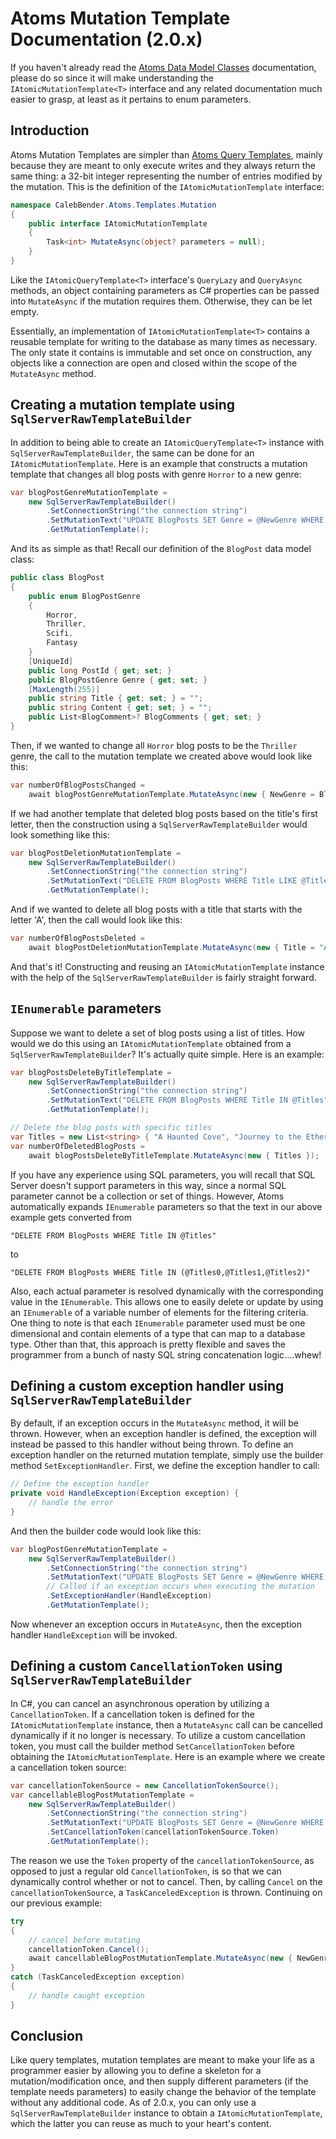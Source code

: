 
# Atoms Mutation Template Documentation (2.0.x)
If you haven't already read the [Atoms Data Model Classes](https://github.com/caleb-bender/atoms/blob/main/Documentation/2.0.x/AtomsDataModelClasses.md) documentation, please do so since it will make understanding the `IAtomicMutationTemplate<T>` interface and any related documentation much easier to grasp, at least as it pertains to enum parameters.
## Introduction
Atoms Mutation Templates are simpler than [Atoms Query Templates](https://github.com/caleb-bender/atoms/blob/main/Documentation/2.0.x/AtomsQueryTemplates.md), mainly because they are meant to only execute writes and they always return the same thing: a 32-bit integer representing the number of entries modified by the mutation. This is the definition of the `IAtomicMutationTemplate` interface:
```csharp
namespace CalebBender.Atoms.Templates.Mutation
{
	public interface IAtomicMutationTemplate
	{
		Task<int> MutateAsync(object? parameters = null);
	}
}
```
Like the `IAtomicQueryTemplate<T>` interface's `QueryLazy` and `QueryAsync` methods, an object containing parameters as C# properties can be passed into `MutateAsync` if the mutation requires them. Otherwise, they can be let empty.

Essentially, an implementation of `IAtomicMutationTemplate<T>` contains a reusable template for writing to the database as many times as necessary. The only state it contains is immutable and set once on construction, any objects like a connection are open and closed within the scope of the `MutateAsync` method.
## Creating a mutation template using `SqlServerRawTemplateBuilder`
In addition to being able to create an `IAtomicQueryTemplate<T>` instance with `SqlServerRawTemplateBuilder`, the same can be done for an `IAtomicMutationTemplate`. Here is an example that constructs a mutation template that changes all blog posts with genre `Horror` to a new genre:
```csharp
var blogPostGenreMutationTemplate =
	new SqlServerRawTemplateBuilder()
		.SetConnectionString("the connection string")
		.SetMutationText("UPDATE BlogPosts SET Genre = @NewGenre WHERE Genre = 'Horror'")
		.GetMutationTemplate();
```
And its as simple as that! Recall our definition of the `BlogPost` data model class:
```csharp
public class BlogPost
{
	public enum BlogPostGenre
	{
		Horror,
		Thriller,
		Scifi,
		Fantasy
	}
	[UniqueId]
	public long PostId { get; set; }
	public BlogPostGenre Genre { get; set; }
	[MaxLength(255)]
	public string Title { get; set; } = "";
	public string Content { get; set; } = "";
	public List<BlogComment>? BlogComments { get; set; }
}
```
Then, if we wanted to change all `Horror` blog posts to be the `Thriller` genre, the call to the mutation template we created above would look like this:
```csharp
var numberOfBlogPostsChanged =
	await blogPostGenreMutationTemplate.MutateAsync(new { NewGenre = BlogPost.BlogPostGenre.Thriller });
```
If we had another template that deleted blog posts based on the title's first letter, then the construction using a `SqlServerRawTemplateBuilder` would look something like this:
```csharp
var blogPostDeletionMutationTemplate =
	new SqlServerRawTemplateBuilder()
		.SetConnectionString("the connection string")
		.SetMutationText("DELETE FROM BlogPosts WHERE Title LIKE @Title")
		.GetMutationTemplate();
```
And if we wanted to delete all blog posts with a title that starts with the letter 'A', then the call would look like this:
```csharp
var numberOfBlogPostsDeleted =
	await blogPostDeletionMutationTemplate.MutateAsync(new { Title = "A%" });
```
And that's it! Constructing and reusing an `IAtomicMutationTemplate` instance with the help of the `SqlServerRawTemplateBuilder` is fairly straight forward.
## `IEnumerable` parameters
Suppose we want to delete a set of blog posts using a list of titles. How would we do this using an `IAtomicMutationTemplate` obtained from a `SqlServerRawTemplateBuilder`? It's actually quite simple. Here is an example:
```csharp
var blogPostsDeleteByTitleTemplate =
	new SqlServerRawTemplateBuilder()
		.SetConnectionString("the connection string")
		.SetMutationText("DELETE FROM BlogPosts WHERE Title IN @Titles") 
		.GetMutationTemplate();

// Delete the blog posts with specific titles
var Titles = new List<string> { "A Haunted Cove", "Journey to the Ethereal Garden", "The Man in the Shadows" };
var numberOfDeletedBlogPosts =
	await blogPostsDeleteByTitleTemplate.MutateAsync(new { Titles });
```
If you have any experience using SQL parameters, you will recall that SQL Server doesn't support parameters in this way, since a normal SQL parameter cannot be a collection or set of things. However, Atoms automatically expands `IEnumerable` parameters so that the text in our above example gets converted from
```
"DELETE FROM BlogPosts WHERE Title IN @Titles"
```
to
```
"DELETE FROM BlogPosts WHERE Title IN (@Titles0,@Titles1,@Titles2)"
```
Also, each actual parameter is resolved dynamically with the corresponding value in the `IEnumerable`. This allows one to easily delete or update by using an `IEnumerable` of a variable number of elements for the filtering criteria. One thing to note is that each `IEnumerable` parameter used must be one dimensional and contain elements of a type that can map to a database type. Other than that, this approach is pretty flexible and saves the programmer from a bunch of nasty SQL string concatenation logic....whew!
## Defining a custom exception handler using `SqlServerRawTemplateBuilder`
By default, if an exception occurs in the `MutateAsync` method, it will be thrown. However, when an exception handler is defined, the exception will instead be passed to this handler without being thrown. To define an exception handler on the returned mutation template, simply use the builder method `SetExceptionHandler`. First, we define the exception handler to call:
```csharp
// Define the exception handler
private void HandleException(Exception exception) {
	// handle the error
}
```
And then the builder code would look like this:
```csharp
var blogPostGenreMutationTemplate =
	new SqlServerRawTemplateBuilder()
		.SetConnectionString("the connection string")
		.SetMutationText("UPDATE BlogPosts SET Genre = @NewGenre WHERE Genre = 'Horror'")
		// Called if an exception occurs when executing the mutation
		.SetExceptionHandler(HandleException)
		.GetMutationTemplate();
```
Now whenever an exception occurs in `MutateAsync`, then the exception handler `HandleException` will be invoked.

## Defining a custom `CancellationToken` using `SqlServerRawTemplateBuilder`
In C#, you can cancel an asynchronous operation by utilizing a `CancellationToken`. If a cancellation token is defined for the `IAtomicMutationTemplate` instance, then a `MutateAsync` call can be cancelled dynamically if it no longer is necessary. To utilize a custom cancellation token, you must call the builder method `SetCancellationToken` before obtaining the `IAtomicMutationTemplate`. Here is an example where we create a cancellation token source:
```csharp
var cancellationTokenSource = new CancellationTokenSource();
var cancellableBlogPostMutationTemplate =
	new SqlServerRawTemplateBuilder()
		.SetConnectionString("the connection string")
		.SetMutationText("UPDATE BlogPosts SET Genre = @NewGenre WHERE Genre = 'Horror'")
		.SetCancellationToken(cancellationTokenSource.Token)
		.GetMutationTemplate();
```
The reason we use the `Token` property of the `cancellationTokenSource`, as opposed to just a regular old `CancellationToken`, is so that we can dynamically control whether or not to cancel. Then, by calling `Cancel` on the `cancellationTokenSource`, a `TaskCanceledException` is thrown. Continuing on our previous example:
```csharp
try
{
	// cancel before mutating
	cancellationToken.Cancel();
	await cancellableBlogPostMutationTemplate.MutateAsync(new { NewGenre = BlogPost.BlogPostGenre.Thriller });
}
catch (TaskCanceledException exception)
{
	// handle caught exception
}
```

## Conclusion
Like query templates, mutation templates are meant to make your life as a programmer easier by allowing you to define a skeleton for a mutation/modification once, and then supply different parameters (if the template needs parameters) to easily change the behavior of the template without any additional code. As of 2.0.x, you can only use a `SqlServerRawTemplateBuilder` instance to obtain a `IAtomicMutationTemplate`, which the latter you can reuse as much to your heart's content.
